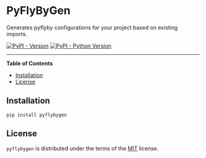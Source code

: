 # PyFlyByGen

Generates pyflyby configurations for your project based on existing imports.

[![PyPI - Version](https://img.shields.io/pypi/v/pyflybygen.svg)](https://pypi.org/project/pyflybygen)
[![PyPI - Python Version](https://img.shields.io/pypi/pyversions/pyflybygen.svg)](https://pypi.org/project/pyflybygen)

---

**Table of Contents**

- [Installation](#installation)
- [License](#license)

## Installation

```console
pip install pyflybygen
```

## License

`pyflybygen` is distributed under the terms of the [MIT](https://spdx.org/licenses/MIT.html) license.
